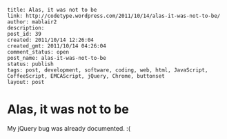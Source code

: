 ```
title: Alas, it was not to be
link: http://codetype.wordpress.com/2011/10/14/alas-it-was-not-to-be/
author: mablair2
description:
post_id: 39
created: 2011/10/14 12:26:04
created_gmt: 2011/10/14 04:26:04
comment_status: open
post_name: alas-it-was-not-to-be
status: publish
tags: post, development, software, coding, web, html, JavaScript, CoffeeScript, EMCAScript, jQuery, Chrome, buttonset
layout: post
```

# Alas, it was not to be

My jQuery bug was already documented. :(
